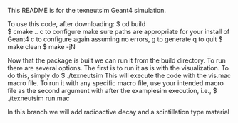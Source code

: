 This README is for the texneutsim Geant4 simulation.

To use this code, after downloading: 
$ cd build	
$ cmake ..
c to configure
make sure paths are appropriate for your install of Geant4
c to configure again
assuming no errors, g to generate
q to quit
$ make clean
$ make -jN

Now that the package is built we can run it from the build directory. To run
there are several options. The first is to run it as is with the visualization.
To do this,
simply do
$ ./texneutsim
This will execute the code with the vis.mac macro file. To run it with any 
specific macro file, use your intended macro file as the second argument with
after the examplesim execution, i.e., 
$ ./texneutsim run.mac

In this branch we will add radioactive decay and a scintillation type material
